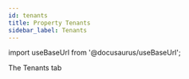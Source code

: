 ```yaml
---
id: tenants
title: Property Tenants
sidebar_label: Tenants
---
```


import useBaseUrl from '@docusaurus/useBaseUrl';

The Tenants tab 